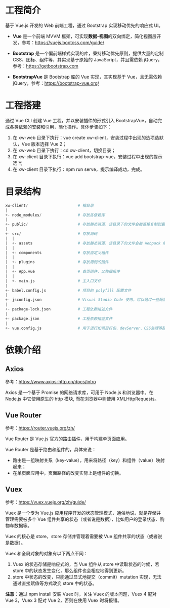 # 工程简介
基于 Vue.js 开发的 Web 前端工程，通过 Bootstrap 实现移动优先的响应式 UI。

- **Vue** 是一个前端 MVVM 框架，可实现**数据-视图**的双向绑定，简化视图层开发，参考：https://vuejs.bootcss.com/guide/

- **Bootstrap** 是一个偏前端样式实现的库，秉持移动优先原则，提供大量的定制CSS、图标、组件等，其实现基于原始的 JavaScript，并且需依赖 jQuery，参考：https://getbootstrap.com

- **BootstrapVue** 是 Bootstrap 库的 Vue 实现，其实现基于 Vue，且无需依赖 jQuery，参考：https://bootstrap-vue.org/

# 工程搭建
通过 Vue CLI 创建 Vue 工程，并以安装插件的形式引入 BootstrapVue，自动完成各类依赖的安装和引用，简化操作。具体步骤如下：

1. 在 xw-web 目录下执行：vue create xw-client，安装过程中出现的选项选默认，Vue 版本选择 Vue 2；
2. 在 xw-web 目录下执行：cd xw-client，切换目录；
3. 在 xw-client 目录下执行：vue add bootstrap-vue，安装过程中出现的提示选 Y;
4. 在 xw-client 目录下执行：npm run serve，提示编译成功，完成。

# 目录结构
```python
xw-client/                      # 根目录
|
+- node_modules/                # 存放各依赖库
|
+- public/                      # 存放静态资源，该目录下的文件会被直接复制到最终的打包文件中，而不经过 Webpack 处理，引用时需使用绝对路径
|
+- src/                         # 存放源码
|  |
|  +- assets                    # 存放静态资源，该目录下的文件会被 Webpack 解析为模块依赖，通过相对路径引用
|  |
|  +- components                # 存放自定义组件
|  |
|  +- plugins                   # 存放用到的插件
|  |
|  +- App.vue                   # 首页组件，又称根组件
|  |
|  +- main.js                   # 主入口文件
|
+- babel.config.js              # 项目的 polyfill 配置文件
|
+- jsconfig.json                # Visual Studio Code 使用，可以通过一些配置来提升开发体验和开发效率
|
+- package-lock.json            # 工程依赖描述文件
|
+- package.json                 # 工程依赖描述文件
|
+- vue.config.js                # 用于进行如项目打包、devServer、CSS处理等配置
```

# 依赖介绍

## Axios
参考：https://www.axios-http.cn/docs/intro

Axios 是一个基于 Promise 的网络请求库，可用于 Node.js 和浏览器中。在 Node.js 中它使用原生的 http 模块, 而在浏览器中则使用 XMLHttpRequests。

## Vue Router
参考：https://router.vuejs.org/zh/

Vue Router 是 Vue.js 官方的路由插件，用于构建单页面应用。

Vue Router 是基于路由和组件的，具体来说：
- 路由是一组映射关系（key-value），用来将路径（key）和组件（value）映射起来；
- 在单页面应用中，页面路径的改变实际上是组件的切换。

## Vuex
参考：https://vuex.vuejs.org/zh/guide/

Vuex 是一个专为 Vue.js 应用程序开发的状态管理模式，通俗地说，就是存储并管理需要被多个 Vue 组件共享的状态（或者说是数据），比如用户的登录状态、购物车数据等。

Vuex 的核心是 store，store 存储并管理着需要被 Vue 组件共享的状态（或者说是数据）。

Vuex 和全局对象的对象有以下两点不同：
1. Vuex 的状态存储是响应式的，当 Vue 组件从 store 中读取状态的时候，若 store 中的状态发生变化，那么组件也会相应地得到更新。
2. store 中状态的改变，只能通过显式地提交（commit）mutation 实现，无法通过直接赋值等方式改变 store 中的状态。

**注意**：通过 npm install 安装 Vuex 时，关注 Vuex 的版本问题，Vuex 4 配对 Vue 3，Vuex 3 配对 Vue 2，否则在使用 Vuex 时将报错。